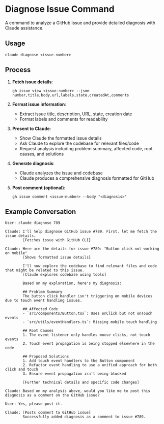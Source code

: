 # Diagnose Issue Command

A command to analyze a GitHub issue and provide detailed diagnosis with Claude assistance.

## Usage

```
claude diagnose <issue-number>
```

## Process

1. **Fetch issue details**:
   ```
   gh issue view <issue-number> --json number,title,body,url,labels,state,createdAt,comments
   ```

2. **Format issue information**:
   - Extract issue title, description, URL, state, creation date
   - Format labels and comments for readability

3. **Present to Claude**:
   - Show Claude the formatted issue details
   - Ask Claude to explore the codebase for relevant files/code
   - Request analysis including problem summary, affected code, root causes, and solutions

4. **Generate diagnosis**:
   - Claude analyzes the issue and codebase
   - Claude produces a comprehensive diagnosis formatted for GitHub

5. **Post comment (optional)**:
   ```
   gh issue comment <issue-number> --body "<diagnosis>"
   ```

## Example Conversation

```
User: claude diagnose 789

Claude: I'll help diagnose GitHub issue #789. First, let me fetch the issue details.
        [Fetches issue with GitHub CLI]

Claude: Here are the details for issue #789: "Button click not working on mobile"
        [Shows formatted issue details]

        I'll now explore the codebase to find relevant files and code that might be related to this issue.
        [Claude explores codebase using tools]

        Based on my exploration, here's my diagnosis:

        ## Problem Summary
        The button click handler isn't triggering on mobile devices due to touch event handling issues.

        ## Affected Code
        - `src/components/Button.tsx`: Uses onClick but not onTouch events
        - `src/utils/eventHandlers.ts`: Missing mobile touch handling

        ## Root Causes
        1. The event listener only handles mouse clicks, not touch events
        2. Touch event propagation is being stopped elsewhere in the code

        ## Proposed Solutions
        1. Add touch event handlers to the Button component
        2. Refactor event handling to use a unified approach for both click and touch
        3. Ensure event propagation isn't being blocked

        [Further technical details and specific code changes]

Claude: Based on my analysis above, would you like me to post this diagnosis as a comment on the GitHub issue?

User: Yes, please post it.

Claude: [Posts comment to GitHub issue]
        Successfully added diagnosis as a comment to issue #789.
```